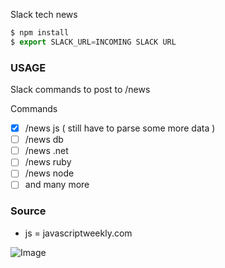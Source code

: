 Slack tech news

```js
$ npm install
$ export SLACK_URL=INCOMING SLACK URL
```

### USAGE
Slack commands to post to /news

Commands
- [x] /news js ( still have to parse some more data )
- [ ] /news db
- [ ] /news .net
- [ ] /news ruby
- [ ] /news node
- [ ] and many more

### Source
- js = javascriptweekly.com


![Image](http://s22.postimg.org/v3t3jpvyp/Screen_Shot_2015_02_08_at_22_08_33.png)